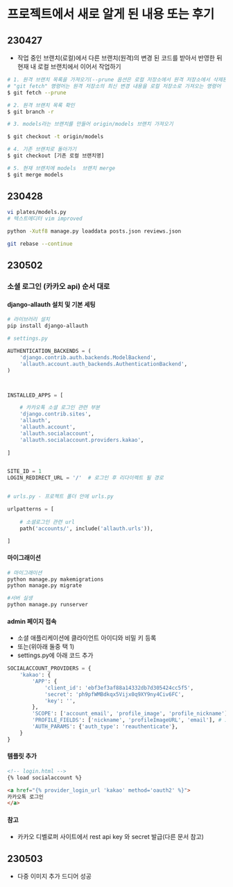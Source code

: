 # 프로젝트에서 새로 알게 된 내용 또는 후기

## 230427

- 작업 중인 브랜치(로컬)에서 다른 브랜치(원격)의 변경 된 코드를 받아서 반영한 뒤 현재 내 로컬 브랜치에서 이어서 작업하기
```bash
# 1. 원격 브랜치 목록을 가져오기(--prune 옵션은 로컬 저장소에서 원격 저장소에서 삭제된 브랜치와 태그 등을 자동으로 제거)
# "git fetch" 명령어는 원격 저장소의 최신 변경 내용을 로컬 저장소로 가져오는 명령어
$ git fetch --prune

# 2. 원격 브랜치 목록 확인
$ git branch -r

# 3. models라는 브랜치를 만들어 origin/models 브랜치 가져오기

$ git checkout -t origin/models 

# 4. 기존 브랜치로 돌아가기
$ git checkout [기존 로컬 브랜치명]

# 5. 현재 브랜치에 models  브랜치 merge
$ git merge models 
```

## 230428
```bash
vi plates/models.py
# 텍스트에디터 vim improved

python -Xutf8 manage.py loaddata posts.json reviews.json

git rebase --continue
```


## 230502
### 소셜 로그인 (카카오 api) 순서 대로

#### django-allauth 설치 및 기본 세팅
```bash
# 라이브러리 설치
pip install django-allauth
```

```python
# settings.py

AUTHENTICATION_BACKENDS = (
    'django.contrib.auth.backends.ModelBackend',
    'allauth.account.auth_backends.AuthenticationBackend',
)



INSTALLED_APPS = [

    # 카카오톡 소셜 로그인 관련 부분
    'django.contrib.sites',
    'allauth',
    'allauth.account',
    'allauth.socialaccount',
    'allauth.socialaccount.providers.kakao',
    
]


SITE_ID = 1
LOGIN_REDIRECT_URL = '/'  # 로그인 후 리다이렉트 될 경로


# urls.py - 프로젝트 폴더 안에 urls.py

urlpatterns = [
	
    # 소셜로그인 관련 url
    path('accounts/', include('allauth.urls')),

]

```
#### 마이그래이션

```bash
# 마이그래이션
python manage.py makemigrations
python manage.py migrate

#서버 실생
python manage.py runserver
```

#### admin 페이지 접속
- 소셜 애플리케이션에 클라이언트 아이디와 비밀 키 등록 
- 또는(위아래 둘중 택 1)
- settings.py에 아래 코드 추가
```python
SOCIALACCOUNT_PROVIDERS = {
    'kakao': {
        'APP': {
            'client_id': 'ebf3ef3af88a14332db7d305424cc5f5',
            'secret': 'ph9pfWMBdkqx5Vijx0q9XY9ny4Civ6FC',
            'key': '',
        },
        'SCOPE': ['account_email', 'profile_image', 'profile_nickname'],# 권한
        'PROFILE_FIELDS': ['nickname', 'profileImageURL', 'email'], # 요청 정보 종류
        'AUTH_PARAMS': {'auth_type': 'reauthenticate'},
    }
}
```

#### 템플릿 추가

```html
<!-- login.html -->
{% load socialaccount %}

<a href="{% provider_login_url 'kakao' method='oauth2' %}">
카카오톡 로그인
</a>
```
#### 참고
- 카카오 디벨로퍼 사이트에서 rest api key 와 secret 발급(다른 문서 참고)


## 230503
- 다중 이미지 추가 드디어 성공
